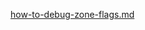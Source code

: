 [how-to-debug-zone-flags.md](https://raw.githubusercontent.com/rx-angular/rx-angular/main/libs/cdk/zone-configurations/docs/how-to-debug-zone-flags.md ':include')
